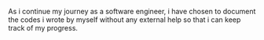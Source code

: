 As i continue my journey as a software engineer, i have chosen to document the codes i wrote by myself without any external help so that i can keep track of my progress. 
